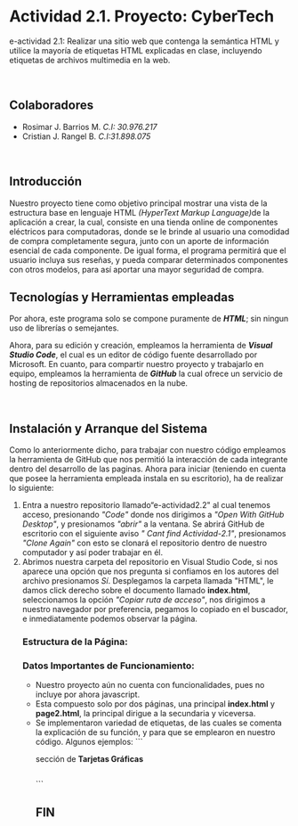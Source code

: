 # Actividad 2.1. Proyecto: CyberTech
<p>e-actividad 2.1: Realizar una sitio web que contenga la semántica HTML y utilice la mayoría de etiquetas HTML explicadas en clase, incluyendo etiquetas de archivos multimedia en la web.</p>
<br>
<h2> Colaboradores </h2><ul>
<li>Rosimar J. Barrios M.  <i>C.I: 30.976.217</i></li>
<li>Cristian J. Rangel B.  <i>C.I:31.898.075</i></li>
</ul>
<br>
<h2>Introducción</h2>
<p>
Nuestro proyecto tiene como objetivo principal mostrar una vista de la estructura base en lenguaje HTML <i>(HyperText Markup Language)</i>de la aplicación a crear, la cual, consiste en una tienda online de componentes eléctricos para computadoras, donde se le brinde al usuario una comodidad de compra completamente segura, junto con un aporte de información esencial de cada componente. De igual forma, el programa permitirá que el usuario incluya sus reseñas, y pueda comparar determinados componentes con otros modelos, para así aportar una mayor seguridad de compra.
<br>
</p>
<h2>Tecnologías y Herramientas empleadas </h2>
Por ahora, este programa solo se compone puramente de <b><i>HTML</i></b>; sin ningun uso de librerías o semejantes.

Ahora, para su edición y creación, empleamos la herramienta de <b><i>Visual Studio Code</i></b>, el cual es un editor de código fuente desarrollado por Microsoft. En cuanto, para compartir nuestro proyecto y trabajarlo en equipo, empleamos la herramienta de <b><i>GitHub</i></b> la cual ofrece un servicio de hosting de repositorios almacenados en la nube.

<br>
<h2>Instalación y Arranque del Sistema</h2>
Como lo anteriormente dicho, para trabajar con nuestro código empleamos la herramienta de GitHub que nos permitió la interacción de cada integrante dentro del desarrollo de las paginas. Ahora para iniciar (teniendo en
cuenta que posee la herramienta empleada instala en su escritorio), ha de realizar lo siguiente:
<ol>
<li>Entra a nuestro repositorio llamado“e-actividad2.2" al cual tenemos acceso, presionando <i> "Code" </i>  donde nos dirigimos a <i>"Open With GitHub Desktop"</i>, y presionamos <i>"abrir"</i> a la ventana. Se abrirá GitHub de escritorio con el siguiente aviso <i>" Cant find Actividad-2.1"</i>, presionamos <i>"Clone Again"</i> con esto se clonará el repositorio dentro de nuestro computador y así poder trabajar en él.</li>

<li>Abrimos nuestra carpeta del repositorio en Visual Studio Code, si nos aparece una opción que nos pregunta si confiamos en los autores del archivo presionamos <i>Sí</i>. Desplegamos la carpeta llamada "HTML", le damos click derecho sobre el documento llamado <b>index.html</b>, seleccionamos la opción <i>"Copiar ruta de acceso"</i>, nos dirigimos a nuestro navegador por preferencia, pegamos lo copiado en el buscador, e inmediatamente podemos observar la página.</li>

<h3>Estructura de la Página:</h3>


<h3>Datos Importantes de Funcionamiento:</h3>
<ul>
<li>Nuestro proyecto aún no cuenta con funcionalidades, pues no incluye por ahora javascript.</li>
<li>Esta compuesto solo por dos páginas, una principal <b>index.html</b> y <b>page2.html</b>, la principal dirigue a la secundaria y viceversa.</li>
<li>Se implementaron variedad de etiquetas, de las cuales se comenta la explicación de su función, y para que se emplearon en nuestro código. Algunos ejemplos: 
```
<p>sección de <strong>Tarjetas Gráficas</strong></p>  <!--fuerte=strong; marcar con especial énfasis las partes más importantes de un texto, resaltando que este componente se incluye como "tarjeta grafica"-->

```
```
<nav> <!-- menu para cambiar entre varios tipos de componentes en la tienda -->
```
</li>


<h2>FIN</h2>